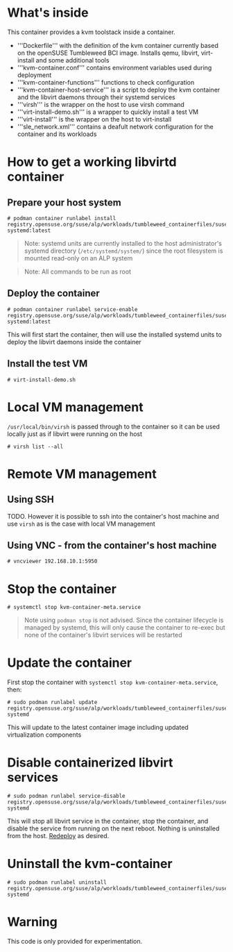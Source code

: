 # What's inside

This container provides a kvm toolstack inside a container.

* '''Dockerfile''' with the definition of the kvm container
currently based on the openSUSE Tumbleweed BCI image.
Installs qemu, libvirt, virt-install and some additional tools
* '''kvm-container.conf''' contains environment variables used during deployment
* '''kvm-container-functions''' functions to check configuration
* '''kvm-container-host-service''' is a script to deploy the kvm container and the libvirt daemons through their systemd services
* '''virsh''' is the wrapper on the host to use virsh command
* '''virt-install-demo.sh''' is a wrapper to quickly install a test VM
* '''virt-install''' is the wrapper on the host to virt-install
* '''sle_network.xml''' contains a deafult network configuration for the container and its workloads

# How to get a working libvirtd container

## Prepare your host system
```
# podman container runlabel install registry.opensuse.org/suse/alp/workloads/tumbleweed_containerfiles/suse/alp/workloads/kvm-systemd:latest
```
> Note: systemd units are currently installed to the host administrator's systemd directory (`/etc/systemd/system/`) since the root filesystem is mounted read-only on an ALP system

> Note: All commands to be run as root

## Deploy the container

```
# podman container runlabel service-enable registry.opensuse.org/suse/alp/workloads/tumbleweed_containerfiles/suse/alp/workloads/kvm-systemd:latest
```
This will first start the container, then will use the installed systemd units to deploy the libvirt daemons inside the container
 
## Install the test VM

```
# virt-install-demo.sh
```

# Local VM management
`/usr/local/bin/virsh` is passed through to the container so it can be used locally just as if libvirt were running on the host
```
# virsh list --all
```

# Remote VM management

## Using SSH
TODO. However it is possible to ssh into the container's host machine and use `virsh` as is the case with local VM management
<!---* The default password for the user '''tester''' use is : "opensuse"
* The default port to access the container using ssh is '''16022'''
```
virsh -c qemu+ssh://tester@YOURHOST:16022/system
```
-->
## Using VNC - from the container's host machine
```
# vncviewer 192.168.10.1:5950
```

# Stop the container
```
# systemctl stop kvm-container-meta.service
```
> Note using `podman stop` is not advised. Since the container lifecycle is managed by systemd, this will only cause the container to re-exec but none of the container's libvirt services will be restarted

# Update the container
First stop the container with `systemctl stop kvm-container-meta.service`, then: 
```
# sudo podman runlabel update registry.opensuse.org/suse/alp/workloads/tumbleweed_containerfiles/suse/alp/workloads/kvm-systemd
```
This will update to the latest container image including updated virtualization components

# Disable containerized libvirt services
```
# sudo podman runlabel service-disable registry.opensuse.org/suse/alp/workloads/tumbleweed_containerfiles/suse/alp/workloads/kvm-systemd
```
This will stop all libvirt service in the container, stop the container, and disable the service from running on the next reboot. Nothing is uninstalled from the host. [Redeploy](README.md#deploy-the-container) as desired. 

# Uninstall the kvm-container
```
# sudo podman runlabel uninstall registry.opensuse.org/suse/alp/workloads/tumbleweed_containerfiles/suse/alp/workloads/kvm-systemd
```

# Warning

This code is only provided for experimentation.
